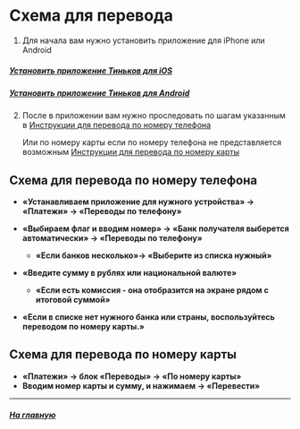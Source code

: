 # Схема для перевода
1. Для начала вам нужно установить приложение для iPhone или Android 
##### [Установить приложение Тиньков для iOS](ios_application_install_instruction.md)
##### [Установить приложение Тиньков для Android](android_application_install_instruction.md)

2. После в приложении вам нужно проследовать по шагам указанным в  [Инструкции для перевода по номеру телефона](phone_instruction_with_pictures.md) 

    Или по номеру карты если по номеру телефона не представляется возможным [Инструкции для перевода по номеру карты](account_instruction.md) 


## Схема для перевода по номеру телефона

* **«Устанавливаем приложение для нужного устройства» →  «Платежи» → «Переводы по телефону»** 

* **«Выбираем флаг и вводим номер» →  «Банк получателя выберется автоматически» → «Переводы по телефону»** 
    * **«Если банков несколько»→ «Выберите из списка нужный»** 

* **«Введите сумму в рублях или национальной валюте»** 
    * **«Если есть комиссия - она отобразится на экране рядом с итоговой суммой»**

* **«Если в списке нет нужного банка или страны, воспользуйтесь переводом по номеру карты.»**

## Схема для перевода по номеру карты

* **«Платежи» → блок «Переводы» → «По номеру карты»**
* **Вводим номер карты и сумму, и нажимаем → «Перевести»**
___

##### [На главную](readme.md)
